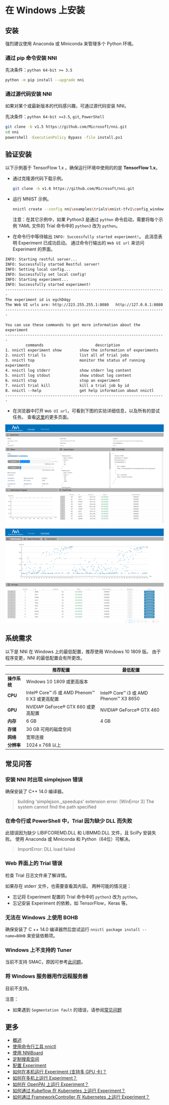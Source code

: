 # 在 Windows 上安装

## 安装

强烈建议使用 Anaconda 或 Miniconda 来管理多个 Python 环境。

### 通过 pip 命令安装 NNI

  先决条件：`python 64-bit >= 3.5`

  ```bash
  python -m pip install --upgrade nni
  ```

### 通过源代码安装 NNI

  如果对某个或最新版本的代码感兴趣，可通过源代码安装 NNI。

  先决条件：`python 64-bit >=3.5`, `git`, `PowerShell`

  ```bash
  git clone -b v1.5 https://github.com/Microsoft/nni.git
  cd nni
  powershell -ExecutionPolicy Bypass -file install.ps1
  ```

## 验证安装

以下示例基于 TensorFlow 1.x 。确保运行环境中使用的的是 **TensorFlow 1.x**。

* 通过克隆源代码下载示例。

  ```bash
  git clone -b v1.6 https://github.com/Microsoft/nni.git
  ```

* 运行 MNIST 示例。

  ```bash
  nnictl create --config nni\examples\trials\mnist-tfv1\config_windows.yml
  ```

  注意：在其它示例中，如果 Python3 是通过 `python` 命令启动，需要将每个示例 YAML 文件的 Trial 命令中的 `python3` 改为 `python`。

* 在命令行中等待输出 `INFO: Successfully started experiment!`。 此消息表明 Experiment 已成功启动。 通过命令行输出的 `Web UI url` 来访问 Experiment 的界面。

```text
INFO: Starting restful server...
INFO: Successfully started Restful server!
INFO: Setting local config...
INFO: Successfully set local config!
INFO: Starting experiment...
INFO: Successfully started experiment!
-----------------------------------------------------------------------
The experiment id is egchD4qy
The Web UI urls are: http://223.255.255.1:8080   http://127.0.0.1:8080
-----------------------------------------------------------------------

You can use these commands to get more information about the experiment
-----------------------------------------------------------------------
         commands                       description
1. nnictl experiment show        show the information of experiments
2. nnictl trial ls               list all of trial jobs
3. nnictl top                    monitor the status of running experiments
4. nnictl log stderr             show stderr log content
5. nnictl log stdout             show stdout log content
6. nnictl stop                   stop an experiment
7. nnictl trial kill             kill a trial job by id
8. nnictl --help                 get help information about nnictl
-----------------------------------------------------------------------
```

* 在浏览器中打开 `Web UI url`，可看到下图的实验详细信息，以及所有的尝试任务。 查看[这里](../Tutorial/WebUI.md)的更多页面。

![概述](../../img/webui_overview_page.png)

![详细说明](../../img/webui_trialdetail_page.png)

## 系统需求

以下是 NNI 在 Windows 上的最低配置，推荐使用 Windows 10 1809 版。 由于程序变更，NNI 的最低配置会有所更改。

|          | 推荐配置                                      | 最低配置                                  |
| -------- | ----------------------------------------- | ------------------------------------- |
| **操作系统** | Windows 10 1809 或更高版本                     |                                       |
| **CPU**  | Intel® Core™ i5 或 AMD Phenom™ II X3 或更高配置 | Intel® Core™ i3 或 AMD Phenom™ X3 8650 |
| **GPU**  | NVIDIA® GeForce® GTX 660 或更高配置            | NVIDIA® GeForce® GTX 460              |
| **内存**   | 6 GB                                      | 4 GB                                  |
| **存储**   | 30 GB 可用的磁盘空间                             |                                       |
| **网络**   | 宽带连接                                      |                                       |
| **分辨率**  | 1024 x 768 以上                             |                                       |

## 常见问答

### 安装 NNI 时出现 simplejson 错误

确保安装了 C++ 14.0 编译器。
> building 'simplejson._speedups' extension error: [WinError 3] The system cannot find the path specified

### 在命令行或 PowerShell 中，Trial 因为缺少 DLL 而失败

此错误因为缺少 LIBIFCOREMD.DLL 和 LIBMMD.DLL 文件，且 SciPy 安装失败。 使用 Anaconda 或 Miniconda 和 Python（64位）可解决。
> ImportError: DLL load failed

### Web 界面上的 Trial 错误

检查 Trial 日志文件来了解详情。

如果存在 stderr 文件，也需要查看其内容。 两种可能的情况是：

* 忘记将 Experiment 配置的 Trial 命令中的 `python3` 改为 `python`。
* 忘记安装 Experiment 的依赖，如 TensorFlow，Keras 等。

### 无法在 Windows 上使用 BOHB
确保安装了 C ++ 14.0 编译器然后尝试运行 `nnictl package install --name=BOHB` 来安装依赖项。

### Windows 上不支持的 Tuner
当前不支持 SMAC，原因可参考[此问题](https://github.com/automl/SMAC3/issues/483)。

### 将 Windows 服务器用作远程服务器
目前不支持。

注意：

* 如果遇到 `Segmentation fault` 的错误，请参阅[常见问题](FAQ.md)


## 更多

* [概述](../Overview.md)
* [使用命令行工具 nnictl](Nnictl.md)
* [使用 NNIBoard](WebUI.md)
* [定制搜索空间](SearchSpaceSpec.md)
* [配置 Experiment](ExperimentConfig.md)
* [如何在本机运行 Experiment (支持多 GPU 卡)？](../TrainingService/LocalMode.md)
* [如何在多机上运行 Experiment？](../TrainingService/RemoteMachineMode.md)
* [如何在 OpenPAI 上运行 Experiment？](../TrainingService/PaiMode.md)
* [如何通过 Kubeflow 在 Kubernetes 上运行 Experiment？](../TrainingService/KubeflowMode.md)
* [如何通过 FrameworkController 在 Kubernetes 上运行 Experiment？](../TrainingService/FrameworkControllerMode.md)

